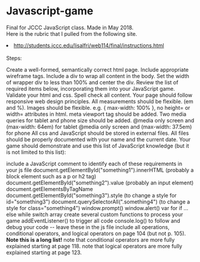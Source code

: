 # Javascript-game<br>
Final for JCCC JavaScript class. Made in May 2018. <br>
Here is the rubric that I pulled from the following site. <li>http://students.jccc.edu/lisalfri/web114/final/instructions.html</li>
<br>
Steps:

Create a well-formed, semantically correct html page. Include appropriate wireframe tags.
Include a div to wrap all content in the body.
Set the width of wrapper div to less than 100% and center the div.
Review the list of required items below, incorporating them into your JavaScript game.
Validate your html and css.
Spell check all content.
Your page should follow responsive web design principles.
All measurements should be flexible. (em and %).
Images should be flexible. e.g. { max-width: 100% }, no height= or width= attributes in html.
meta viewport tag should be added. <meta name="viewport" content="width=device-width, initial-scale=1.0">
Two media queries for tablet and phone size should be added.
@media only screen and (max-width: 64em) for tablet
@media only screen and (max-width: 37.5em) for phone
All css and JavaScript should be stored in external files.
All files should be properly documented with your name and the current date.
Your game should demonstrate and use this list of JavaScript knowledge (but it is not limited to this list):

include a JavaScript comment to identify each of these requirements in your js file
document.getElementById("something1").innerHTML (probably a block element such as a p or h2 tag)
document.getElementById("something2").value (probably an input element)
document.getElementsByTagName
document.getElementById("something3").style (to change a style for id="something3")
document.querySelectorAll(".something4") (to change a style for class="something4")
window.prompt()
window.alert()
var
for
if ... else
while
switch
array
create several custom functions to process your game
addEventListener() to trigger all code
console.log() to follow and debug your code -- leave these in the js file
include all operations, conditional operators, and logical operators on page 104 (but not p. 105). **Note this is a long list!**
note that conditional operators are more fully explained starting at page 118.
note that logical operators are more fully explained starting at page 123.
